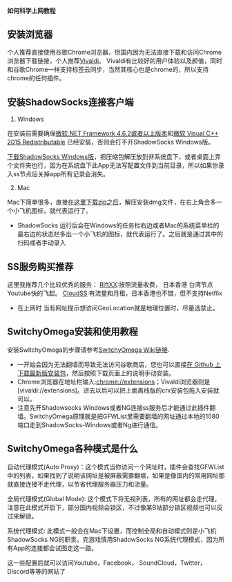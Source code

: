 #### 如何科学上网教程

安装浏览器
--------

个人推荐直接使用谷歌Chrome浏览器，但国内因为无法直接下载和访问Chrome浏览器下载链接，个人推荐[Vivaldi](https://vivaldi.com/zh-hans/)。
Vivaldi有比较好的用户体验以及颜值，同时和谷歌Chrome一样支持标签云同步，当然其核心也是chrome的，所以支持chrome的任何插件。

安装ShadowSocks连接客户端
-----------------------
1. Windows

在安装前需要确保[微软.NET Framework 4.6.2或者以上版本](https://docs.microsoft.com/zh-cn/dotnet/framework/install/index)和[微软 Visual C++ 2015 Redistributable](https://www.microsoft.com/zh-CN/download/details.aspx?id=48145) 已经安装，否则会打不开ShadowSocks Windows版。

[下载ShadowSocks Windows版](https://github.com/shadowsocks/shadowsocks-windows/releases)，把压缩包解压放到非系统盘下，或者桌面上弄个文件夹也行，因为在系统盘下此App无法写配置文件到当前目录，所以如果你录入ss节点后关掉app所有记录会消失。



2. Mac

Mac下简单很多，直接[在这里下载zip之后](https://github.com/shadowsocks/ShadowsocksX-NG/releases/)，解压安装dmg文件，在右上角会多一个小飞机图标，就代表运行了。

* ShadowSocks 运行后会在Windows的任务栏右边或者Mac的系统菜单栏的最右边的状态栏多出一个小飞机的图标，就代表运行了。之后就是通过其中的扫码或者手动录入


SS服务购买推荐
------------

这里我推荐几个比较优秀的服务：
[RiftXX](https://portal.riftxx.com):按照流量收费， 日本香港 台湾节点Youtube快的飞起。
[CloudSS](https://go.cloudss.me):有流量和月租，日本香港也不错，但不支持Netflix

* 在上网时 当有网址提示想访问GeoLocation就是地理位置时，尽量选禁止。


SwitchyOmega安装和使用教程
------------------------

安装SwitchyOmega的步骤请参考[SwitchyOmega Wiki链接](https://github.com/FelisCatus/SwitchyOmega/wiki/GFWList).
  * 一开始会因为无法翻墙而导致无法访问谷歌商店，您也可以直接[在 Github 上下载最新版安装包](https://github.com/FelisCatus/SwitchyOmega/releases)，然后按照下载页面上的说明手动安装。
  * Chrome浏览器在地址栏输入:[chrome://extensions](chrome://extensions)；Vivaldi浏览器则是[vivaldi://extensions]。进去以后可以把上面离线版的crx安装包拖入安装就可以。
  * 注意先开Shadowsocks Windows或者NG连接ss服务后才能通过此插件翻墙。SwitchyOmega原理就是把GFWList里需要翻墙的网址通过本地的1080端口走到ShadowSocks-Windows或者Ng进行通信。

  SwitchyOmega各种模式是什么
  ------------------------

  自动代理模式(Auto Proxy)：这个模式当你访问一个网址时，插件会查找GFWList中的列表，如果找到了说明该网址是被屏蔽需要翻墙，如果是像国内的常用网址那就直接连接不走代理，以节省代理服务器压力和流量。

  全局代理模式(Global Mode): 这个模式下将无视列表，所有的网址都会走代理，注意在此模式开启下，部分国内视频会锁区，不过像某B站部分锁区视频也可以反过来解锁。

  系统代理模式: 此模式一般会在Mac下设置，而控制全局和自动模式则是小飞机ShadowSocks NG的职责。完游戏慎用ShadowSocks NG系统代理模式，因为所有App的连接都会试图走这一路。

这一些配置后就可以访问Youtube，Facebook， SoundCloud，Twitter，Discord等等的网站了
